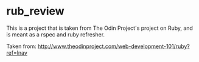 # rub_review
This is a project that is taken from The Odin Project's project on Ruby, and is meant as a rspec and ruby refresher.

Taken from: http://www.theodinproject.com/web-development-101/ruby?ref=lnav
